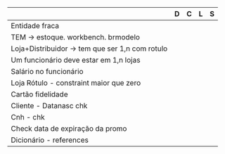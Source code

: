 |                                                  | D    | C    | L    | S    |
| ------------------------------------------------ | ---- | ---- | ---- | ---- |
| Entidade fraca                                   |      |      |      |      |
| TEM -> estoque. workbench. brmodelo              |      |      |      |      |
| Loja+Distribuidor -> tem que ser 1,n  com rotulo |      |      |      |      |
| Um funcionário deve estar em 1,n lojas           |      |      |      |      |
| Salário no funcionário                           |      |      |      |      |
| Loja Rótulo - constraint maior que zero          |      |      |      |      |
| Cartão fidelidade                                |      |      |      |      |
| Cliente - Datanasc chk                           |      |      |      |      |
| Cnh - chk                                        |      |      |      |      |
| Check data de expiração da promo                 |      |      |      |      |
| Dicionário - references                          |      |      |      |      |
